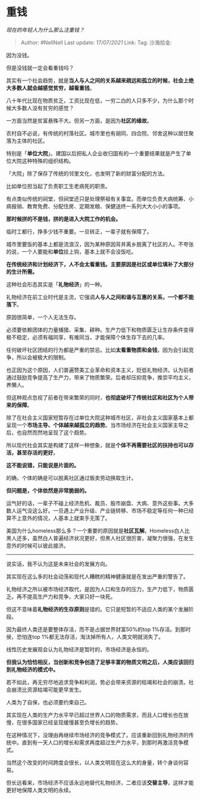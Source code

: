 # 重钱

*现在的年轻人为什么那么注重钱？*

> Author: #NellNell
> Last update: *17/07/2021*
> Link:
> Tag:
> 沙海拾金:

因为没钱。

但是没钱就一定会看重钱吗？

其实有一个社会趋势，就是**当人与人之间的关系越来疏远和孤立的时候，社会上绝大多数人就会越感觉贫穷，越看重钱**。

八十年代比现在物质贫乏，工资比现在低，一穷二白的人只多不少，为什么那个时候大多数人没有贫穷的感觉？

一方面当然是贫富悬殊不大。但另一方面，是因为**社区的缘故**。

农村自不必说，有传统的村落社区。城市里也有胡同、四合院、邻舍这种以居住聚落为主体的社区。

特别是「**单位大院**」。建国以后把私人企业收归国有的一个重要结果就是产生了单位大院这种特殊的组织结构。

「大院」除了保存了传统的邻里文化，也发明了新的财富分配的方法。

比如单位担当起了负责职工生老病死的职责。

有点类似传统的祠堂，但祠堂还只是处理祭祖有关事宜。而单位负责大病统筹、小病报销、教育免费、分配住房、定期发粮、保健送终一系列大大小小的事项。

**那时候拼的不是钱，拼的是进入大院工作的机会。**

临时工都行，挣多少钱不重要。一旦转正，一辈子就有保障了。

城市里要饭的基本上都是流浪汉，因为某种原因背井离乡脱离了社区的人。不夸张的说，一个人要能和**单位**挂上钩，基本上就不会没饭吃。

**在传统经济和计划经济下，人不会太看重钱。主要原因是社区或单位填补了大部分的生计所需。**

这种社会形态其实是「**礼物经济**」的一种。

礼物经济在前工业时代是主流，它强调**人与人之间和谐与互惠的关系，一个都不能落下**。

原因很简单，一个人无法生存。

必须要依赖团体的力量捕猎、采集、耕种。生产力低下和物质匮乏让生存条件变得极不稳定，必须有福同享，有难同当，才能保障个体生存下去的几率。

任何破坏社区团结的行为都是严重的禁忌。比如**太看重物质和金钱**，因为会引起竞争，所以会被极大的限制。

也正因为这个原因，人们普遍赞美工业革命和资本主义，贬低礼物经济。认为前者通过鼓励竞争提高了生产力，带来了物质繁荣。后者却压抑竞争，推崇平均主义，养懒人。

但这种观点忽视了前者在带来繁荣的同时，**也彻底破坏了传统社区和社区为个人带来的保障**。

除了在社会主义国家短暂存在过单位大院这种城市社区，非社会主义国家基本上都呈现一个**市场主导、个体越来越孤立的趋势**。当市场经济在社会主义国家主导之后，也自然而然地呈现了这个趋势。

所以现代社会其实是构建了这样一种想象，就是**个体不再需要社区的扶持也可以存活，甚至存活的更好**。

**这不能说错，只能说是片面的。**

的确，个体的确是可以脱离社区通过贩卖劳动换取生计。

**但问题是，个体依然是非常脆弱的。**

运气好的话，一辈子不碰上经济危机、裁员、股市崩盘、大病、意外这些事。大多数人运气没这么好。一旦遇上产业升级、产业链转移、市场不稳定等任何一种已经算不上意外的情况，人基本上就束手无策了。

美国为什么homeless那么多？一个重要的原因就是**社区瓦解**。Homeless白人比黑人还多，虽然白人普遍经济状况更好，但黑人社区很厉害，凝聚力很强，在发生意外的时候可以彼此接济。

---

说实话，我不认为这是未来社会的发展方向。

其实现在这么多的社会动荡和现代人糟糕的精神健康就是在发出严重的警告了。

礼物经济之所以被市场经济取代，是因为人口和生存的压力，生产力低下，物质匮乏。再不提高生产力和竞争，大家只好一块死。

但这不意味着**礼物经济的生存原则**是错的。它只是短暂的不适应人类的某个发展阶段。

因为最终人类还是要整体存活，而不是占据世界财富50%的top 1%存活。到那时侯，恐怕连top 1%都无法存活，淘汰掉所有人，人类文明就消失了。

线性历史发展观会认为礼物经济是暂时的，市场经济是永恒的。

**但我认为恰恰相反，当创新和竞争创造了足够丰富的物质文明之后，人类应该回归到礼物经济的模式中。**

若不如此，再无穷尽地追求竞争和利润，势必会带来资源的枯竭和社会的崩溃。社会崩溃比资源枯竭可能更早发生。

人类为了自保，也必须要约束自己。

其实现在人类的生产力水平早已超过世界人口的物质需求，而且人口增长也在放慢，在很多国家已经呈现缓慢甚至负增长的趋势。

在这种情况下，没理由再继续市场经济的竞争模式了。应该重新回到礼物经济的传统中。直到有一天人口的增长和需求再度超过生产力水平，到那时再激活竞争模式。

当然这个改变的时间跨度会很长，以人类文明现在这么大的身量，转个身谈何容易。

但长远看来，市场经济不应该永远地替代礼物经济，二者应该**交替主导**，这样才能更好地保障人类文明的永续。
